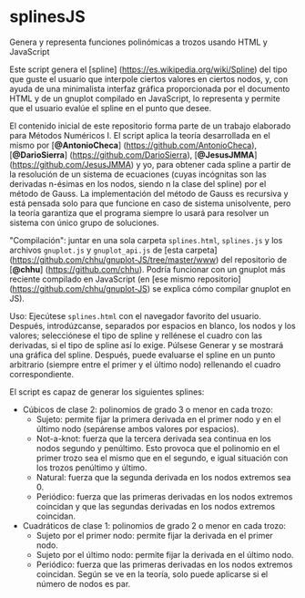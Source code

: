# splinesJS
Genera y representa funciones polinómicas a trozos usando HTML y JavaScript


Este script genera el [spline] (https://es.wikipedia.org/wiki/Spline) del tipo que guste el usuario que interpole ciertos valores en ciertos nodos, y, con ayuda de una minimalista interfaz gráfica proporcionada por el documento HTML y de un gnuplot compilado en JavaScript, lo representa y permite que el usuario evalúe el spline en el punto que desee.

El contenido inicial de este repositorio forma parte de un trabajo elaborado para Métodos Numéricos I. El script aplica la teoría desarrollada en el mismo por [**@AntonioCheca**] (https://github.com/AntonioCheca), [**@DarioSierra**] (https://github.com/DarioSierra), [**@JesusJMMA**] (https://github.com/JesusJMMA) y yo, para obtener cada spline a partir de la resolución de un sistema de ecuaciones (cuyas incógnitas son las derivadas n-ésimas en los nodos, siendo n la clase del spline) por el método de Gauss. La implementación del método de Gauss es recursiva y está pensada solo para que funcione en caso de sistema unisolvente, pero la teoría garantiza que el programa siempre lo usará para resolver un sistema con único grupo de soluciones.

"Compilación": juntar en una sola carpeta `splines.html`, `splines.js` y los archivos `gnuplot.js` y `gnuplot_api.js` de [esta carpeta] (https://github.com/chhu/gnuplot-JS/tree/master/www) del repositorio de [**@chhu**] (https://github.com/chhu). Podría funcionar con un gnuplot más reciente compilado en JavaScript (en [ese mismo repositorio] (https://github.com/chhu/gnuplot-JS) se explica cómo compilar gnuplot en JS).

Uso: Ejecútese `splines.html` con el navegador favorito del usuario. Después, introdúzcanse, separados por espacios en blanco, los nodos y los valores; selecciónese el tipo de spline y rellénese el cuadro con las derivadas, si el tipo de spline así lo exige. Púlsese Generar y se mostrará una gráfica del spline. Después, puede evaluarse el spline en un punto arbitrario (siempre entre el primer y el último nodo) rellenando el cuadro correspondiente.

El script es capaz de generar los siguientes splines:
- Cúbicos de clase 2: polinomios de grado 3 o menor en cada trozo:
  - Sujeto: permite fijar la primera derivada en el primer nodo y en el último nodo (sepárense ambos valores por espacios).
  - Not-a-knot: fuerza que la tercera derivada sea continua en los nodos segundo y penúltimo. Esto provoca que el polinomio en el primer trozo sea el mismo que en el segundo, e igual situación con los trozos penúltimo y último.
  - Natural: fuerza que la segunda derivada en los nodos extremos sea 0.
  - Periódico: fuerza que las primeras derivadas en los nodos extremos coincidan y que las segundas derivadas en los nodos extremos coincidan.
- Cuadráticos de clase 1: polinomios de grado 2 o menor en cada trozo:
  - Sujeto por el primer nodo: permite fijar la derivada en el primer nodo.
  - Sujeto por el último nodo: permite fijar la derivada en el último nodo.
  - Periódico: fuerza que las primeras derivadas en los nodos extremos coincidan. Según se ve en la teoría, solo puede aplicarse si el número de nodos es par.
